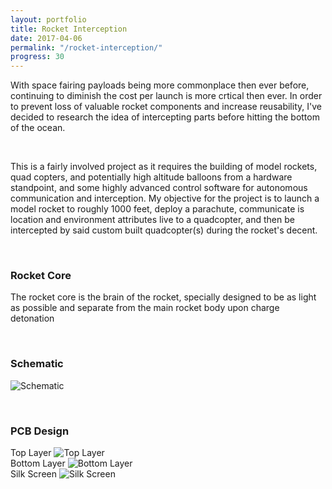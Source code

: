 ```yaml
---
layout: portfolio
title: Rocket Interception
date: 2017-04-06
permalink: "/rocket-interception/"
progress: 30
---
```



With space fairing payloads being more commonplace then ever before, continuing to diminish the cost per launch is more crtical then ever. In order to prevent loss of valuable rocket components and increase reusability, I've decided to research the idea of intercepting parts before hitting the bottom of the ocean.

<br>

This is a fairly involved project as it requires the building of model rockets, quad copters, and potentially high altitude balloons from a hardware standpoint, and some highly advanced control software for autonomous communication and interception. My objective for the project is to launch a model rocket to roughly 1000 feet, deploy a parachute, communicate is location and environment attributes live to a quadcopter, and then be intercepted by said custom built quadcopter(s) during the rocket's decent.

<br>

### Rocket Core
The rocket core is the brain of the rocket, specially designed to be as light as possible and separate from  the main rocket body upon charge detonation

<br>

### Schematic
![Schematic](/assets/img/portfolio/rocket-interception/schematic.jpg)

<br>

### PCB Design
Top Layer
![Top Layer](/assets/img/portfolio/rocket-interception/pcb-0.jpg)
<br>
Bottom Layer
![Bottom Layer](/assets/img/portfolio/rocket-interception/pcb-1.jpg)
<br>
Silk Screen
![Silk Screen](/assets/img/portfolio/rocket-interception/pcb-2.jpg)
